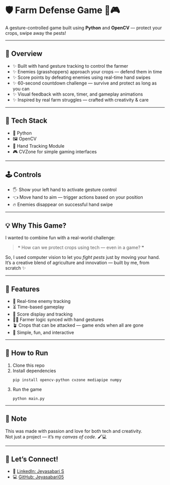 <!DOCTYPE html>
<html lang="en">
<head>
  <meta charset="UTF-8">
</head>
<body>

  <h1>🛡️ Farm Defense Game 🌾🎮</h1>
  <p>A gesture-controlled game built using <strong>Python</strong> and <strong>OpenCV</strong> — protect your crops, swipe away the pests!</p>

  <hr>

  <h2>🚀 Overview</h2>
  <ul>
    <li>✨ Built with hand gesture tracking to control the farmer</li>
    <li>✨ Enemies (grasshoppers) approach your crops — defend them in time</li>
    <li>✨ Score points by defeating enemies using real-time hand swipes</li>
    <li>✨ 60-second countdown challenge — survive and protect as long as you can</li>
    <li>✨ Visual feedback with score, timer, and gameplay animations</li>
    <li>✨ Inspired by real farm struggles — crafted with creativity & care</li>
  </ul>

  <hr>

  <h2>🔧 Tech Stack</h2>
  <ul>
    <li>🧠 Python</li>
    <li>🖼️ OpenCV</li>
    <li>🎯 Hand Tracking Module</li>
    <li>🎮 CVZone for simple gaming interfaces</li>
  </ul>

  <hr>

  <h2>🕹️ Controls</h2>
  <ul>
    <li>🖐️ Show your left hand to activate gesture control</li>
    <li>👈 Move hand to aim — trigger actions based on your position</li>
    <li>🔥 Enemies disappear on successful hand swipe</li>
  </ul>

  <hr>

  <h2>💡 Why This Game?</h2>
  <p>I wanted to combine fun with a real-world challenge:</p>
  <blockquote>❝ How can we protect crops using tech — even in a game? ❞</blockquote>
  <p>So, I used computer vision to let you <em>fight pests</em> just by moving your hand. It’s a creative blend of agriculture and innovation — built by me, from scratch ✨</p>

  <hr>

  <h2>📌 Features</h2>
  <ul>
    <li>🎯 Real-time enemy tracking</li>
    <li>⏳ Time-based gameplay</li>
    <li>🥇 Score display and tracking</li>
    <li>🧑‍🌾 Farmer logic synced with hand gestures</li>
    <li>🪴 Crops that can be attacked — game ends when all are gone</li>
    <li>🌈 Simple, fun, and interactive</li>
  </ul>

  <hr>

  <h2>📂 How to Run</h2>
  <ol>
    <li>Clone this repo</li>
    <li>Install dependencies</li>
    <pre><code>pip install opencv-python cvzone mediapipe numpy</code></pre>
    <li>Run the game</li>
    <pre><code>python main.py</code></pre>
  </ol>

  <hr>

  <h2>📝 Note</h2>
  <p>This was made with passion and love for both tech and creativity.<br>
  Not just a project — it’s my <em>canvas of code</em>. 🖌️💻</p>

  <hr>

  <h2>🌱 Let’s Connect!</h2>
  <ul>
    <li>🔗 <a href="https://www.linkedin.com/in/jeyasabari05" target="_blank">LinkedIn: Jeyasabari S</a></li>
    <li>💻 <a href="https://github.com/Jeyasabari05" target="_blank">GitHub: Jeyasabari05</a></li>
  </ul>

</body>
</html>
